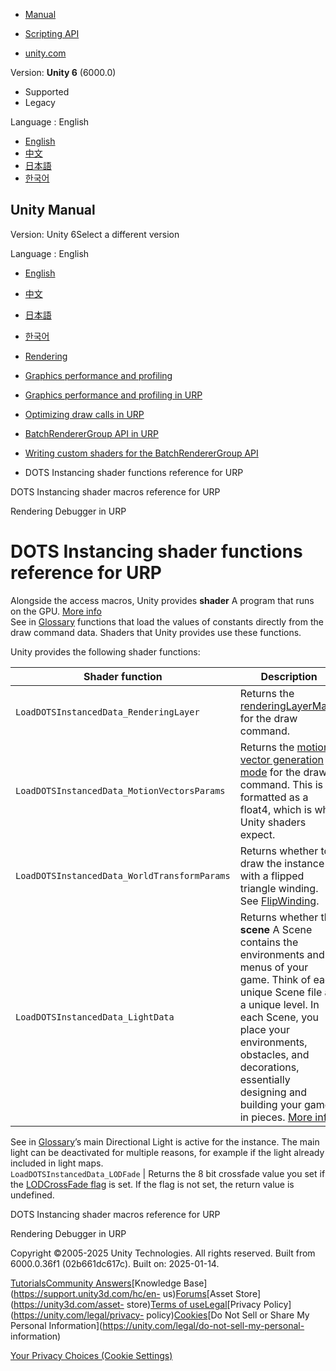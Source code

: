 [](https://docs.unity3d.com)

  * [Manual](../Manual/index.html)
  * [Scripting API](../ScriptReference/index.html)

  * [unity.com](https://unity.com/)

Version: **Unity 6** (6000.0)

  * Supported
  * Legacy

Language : English

  * [English](/Manual/dots-instancing-shaders-functions.html)
  * [中文](/cn/current/Manual/dots-instancing-shaders-functions.html)
  * [日本語](/ja/current/Manual/dots-instancing-shaders-functions.html)
  * [한국어](/kr/current/Manual/dots-instancing-shaders-functions.html)

[](https://docs.unity3d.com)

## Unity Manual

Version: Unity 6Select a different version

Language : English

  * [English](/Manual/dots-instancing-shaders-functions.html)
  * [中文](/cn/current/Manual/dots-instancing-shaders-functions.html)
  * [日本語](/ja/current/Manual/dots-instancing-shaders-functions.html)
  * [한국어](/kr/current/Manual/dots-instancing-shaders-functions.html)

  * [Rendering](rendering-and-post-processing.html)
  * [Graphics performance and profiling](graphics-performance-profiling.html)
  * [Graphics performance and profiling in URP](graphics-performance-and-profiling-in-urp.html)
  * [Optimizing draw calls in URP](reduce-draw-calls-landing-urp.html)
  * [BatchRendererGroup API in URP](batch-renderer-group.html)
  * [Writing custom shaders for the BatchRendererGroup API](batch-renderer-group-writing-shaders.html)
  * DOTS Instancing shader functions reference for URP

[](dots-instancing-shaders-macros.html)

DOTS Instancing shader macros reference for URP

[](urp/features/rendering-debugger.html)

Rendering Debugger in URP

# DOTS Instancing shader functions reference for URP

Alongside the access macros, Unity provides **shader** A program that runs on
the GPU. [More info](Shaders.html)  
See in [Glossary](Glossary.html#Shader) functions that load the values of
constants directly from the draw command data. Shaders that Unity provides use
these functions.

Unity provides the following shader functions:

**Shader function** | **Description**  
---|---  
`LoadDOTSInstancedData_RenderingLayer` | Returns the [renderingLayerMask](../ScriptReference/Rendering.BatchFilterSettings-renderingLayerMask.html) for the draw command.  
`LoadDOTSInstancedData_MotionVectorsParams` | Returns the [motion vector generation mode](../ScriptReference/Rendering.BatchFilterSettings-motionMode.html) for the draw command. This is formatted as a float4, which is what Unity shaders expect.  
`LoadDOTSInstancedData_WorldTransformParams` | Returns whether to draw the instance with a flipped triangle winding. See [FlipWinding](../ScriptReference/Rendering.BatchDrawCommandFlags.FlipWinding.html).  
`LoadDOTSInstancedData_LightData` | Returns whether the **scene** A Scene contains the environments and menus of your game. Think of each unique Scene file as a unique level. In each Scene, you place your environments, obstacles, and decorations, essentially designing and building your game in pieces. [More info](CreatingScenes.html)  
See in [Glossary](Glossary.html#Scene)’s main Directional Light is active for
the instance. The main light can be deactivated for multiple reasons, for
example if the light already included in light maps.  
`LoadDOTSInstancedData_LODFade` | Returns the 8 bit crossfade value you set if the [LODCrossFade flag](../ScriptReference/Rendering.BatchDrawCommandFlags.LODCrossFade.html) is set. If the flag is not set, the return value is undefined.  
  
[](dots-instancing-shaders-macros.html)

DOTS Instancing shader macros reference for URP

[](urp/features/rendering-debugger.html)

Rendering Debugger in URP

Copyright ©2005-2025 Unity Technologies. All rights reserved. Built from
6000.0.36f1 (02b661dc617c). Built on: 2025-01-14.

[Tutorials](https://learn.unity.com/)[Community
Answers](https://answers.unity3d.com)[Knowledge
Base](https://support.unity3d.com/hc/en-
us)[Forums](https://forum.unity3d.com)[Asset Store](https://unity3d.com/asset-
store)[Terms of
use](https://docs.unity3d.com/Manual/TermsOfUse.html)[Legal](https://unity.com/legal)[Privacy
Policy](https://unity.com/legal/privacy-
policy)[Cookies](https://unity.com/legal/cookie-policy)[Do Not Sell or Share
My Personal Information](https://unity.com/legal/do-not-sell-my-personal-
information)

[Your Privacy Choices (Cookie Settings)](javascript:void\(0\);)

